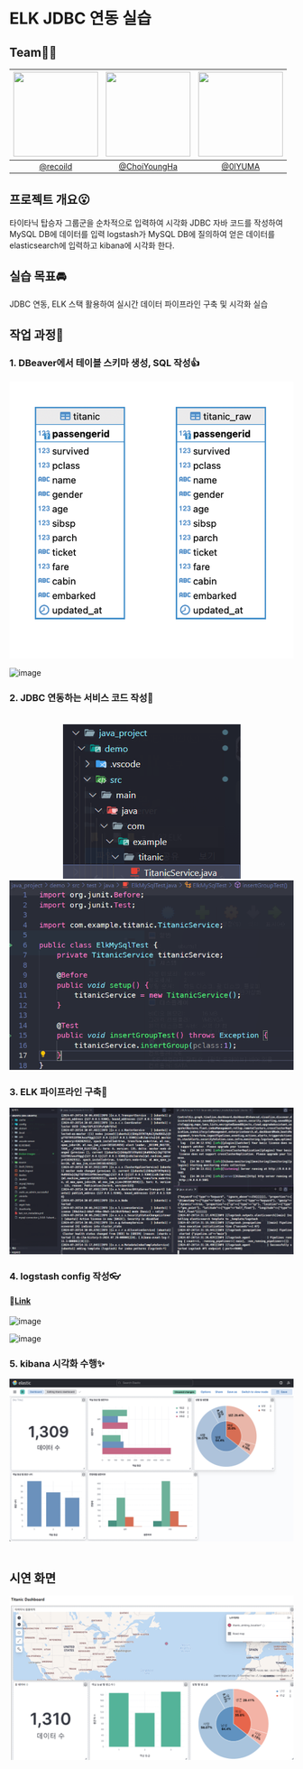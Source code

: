 # ELK JDBC 연동 실습

## Team🏃‍♂️

| <img src="https://avatars.githubusercontent.com/u/22585023?v=4" width="150" height="150"/> | <img src="https://avatars.githubusercontent.com/u/64997345?v=4" width="150" height="150"/> | <img src="https://avatars.githubusercontent.com/u/102151689?v=4" width="150" height="150"/> |
| :----------------------------------------------------------------------------------------: | :----------------------------------------------------------------------------------------: | :-----------------------------------------------------------------------------------------: |
|                           [@recoild](https://github.com/recoild)                           |                       [@ChoiYoungHa](https://github.com/ChoiYoungHa)                       |                            [@0lYUMA](https://github.com/0lYUMA)                             |

## 프로젝트 개요😮

타이타닉 탑승자 그룹군을 순차적으로 입력하여 시각화
JDBC 자바 코드를 작성하여 MySQL DB에 데이터를 입력
logstash가 MySQL DB에 질의하여 얻은 데이터를 elasticsearch에 입력하고
kibana에 시각화 한다.

## 실습 목표🚘

JDBC 연동, ELK 스택 활용하여 실시간 데이터 파이프라인 구축 및 시각화 실습

## 작업 과정🛫

### 1. DBeaver에서 테이블 스키마 생성, SQL 작성👍

<div align="center">
    <img src="github_images/erd.png" alt="작업 과정">
</div>

![image](https://github.com/user-attachments/assets/5d9f62f9-3663-458f-9026-3b9de8d3ddc5)

### 2. JDBC 연동하는 서비스 코드 작성🍕<br><br>

<div align="center">
    <img src="github_images/서비스_코드_작성.png" alt="작업 과정">
</div>

<div align="center">
    <img src="github_images/테스트_코드.png" alt="작업 과정">
</div>

### 3. ELK 파이프라인 구축🥩

 <div align="center">
     <img src="github_images/elk실행장면.png" alt="작업 과정">
 </div>

### 4. logstash config 작성👓

#### 🧧<a href="logstash/conf/titanic.conf">Link</a>

![image](https://github.com/user-attachments/assets/4220db2f-370a-494d-9623-592bf2a220f6)

![image](https://github.com/user-attachments/assets/fecd6e64-79df-4dd5-b108-72fe3b921fa9)
    
### 5. kibana 시각화 수행✨

<div align="center">
    <img src="github_images/kibana_dashboard.png" alt="작업 과정">
</div>

<br>

## 시연 화면

<div align="center">
    <img src="github_images/시연화면.png" alt="작업 과정">
</div>
